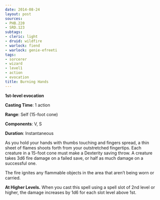 ```yaml
---
date: 2014-08-24
layout: post
sources:
- PHB.220
- SRD.123
subtags:
- cleric: light
- druid: wildfire
- warlock: fiend
- warlock: genie-efreeti
tags:
- sorcerer
- wizard
- level1
- action
- evocation
title: Burning Hands
---
```


**1st-level evocation**

**Casting Time**: 1 action

**Range**: Self (15-foot cone)

**Components**: V, S

**Duration**: Instantaneous

As you hold your hands with thumbs touching and fingers spread, a thin sheet of flames shoots forth from your outstretched fingertips. Each creature in a 15-foot cone must make a Dexterity saving throw. A creature takes 3d6 fire damage on a failed save, or half as much damage on a successful one.

The fire ignites any flammable objects in the area that aren’t being worn or carried.

**At Higher Levels.** When you cast this spell using a spell slot of 2nd level or higher, the damage increases by 1d6 for each slot level above 1st.
